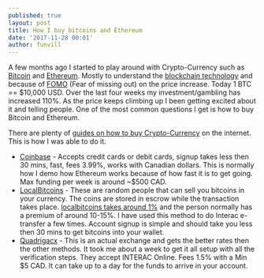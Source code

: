 ```yaml
---
published: true
layout: post
title: How I buy bitcoins and Ethereum
date: '2017-11-28 00:01'
author: funvill
---
```


A few months ago I started to play around with Crypto-Currency such as [Bitcoin](https://www.bitcoin.com/) and [Ethereum](https://www.ethereum.org/). Mostly to understand the [blockchain technology](https://en.wikipedia.org/wiki/Blockchain) and because of [FOMO](https://en.wikipedia.org/wiki/Fear_of_missing_out) (Fear of missing out) on the price increase. Today 1 BTC == $10,000 USD. Over the last four weeks my investment/gambling has increased 110%. As the price keeps climbing up I been getting excited about it and telling people. One of the most common questions I get is how to buy Bitcoin and Ethereum. 

There are plenty of [guides on how to buy Crypto-Currency](https://www.buybitcoinworldwide.com/canada/) on the internet. This is how I was able to do it. 

* [Coinbase](https://www.coinbase.com/join/5a1e19c52e72ae0261a0ada2) - Accepts credit cards or debit cards, signup takes less then 30 mins, fast, fees 3.99%, works with Canadian dollars. This is normally how I demo how Ethereum works because of how fast it is to get going. Max funding per week is around ~$500 CAD. 
* [LocalBitcoins](https://localbitcoins.com/) - These are random people that can sell you bitcoins in your currency. The coins are stored in escrow while the transaction takes place. [localbitcoins takes around 1%](https://localbitcoins.com/fees) and the person normally has a premium of around 10-15%. I have used this method to do Interac e-transfer a few times. Account signup is simple and should take you less then 30 mins to get bitcoins into your wallet. 
* [Quadrigacx](https://www.quadrigacx.com/?ref=gz6esya7sjsqtcgp3q7gh0cs) - This is an actual exchange and gets the better rates then the other methods. It took me about a week to get it all setup with all the verification steps. They accept INTERAC Online. Fees 1.5% with a Min $5 CAD. It can take up to a day for the funds to arrive in your account. 

